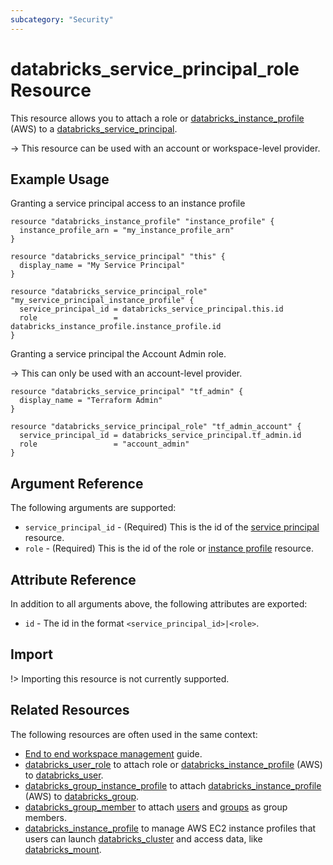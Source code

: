 ```yaml
---
subcategory: "Security"
---
```

# databricks_service_principal_role Resource

This resource allows you to attach a role or [databricks_instance_profile](instance_profile.md) (AWS) to a [databricks_service_principal](service_principal.md).

-> This resource can be used with an account or workspace-level provider.

## Example Usage

Granting a service principal access to an instance profile

```hcl
resource "databricks_instance_profile" "instance_profile" {
  instance_profile_arn = "my_instance_profile_arn"
}

resource "databricks_service_principal" "this" {
  display_name = "My Service Principal"
}

resource "databricks_service_principal_role" "my_service_principal_instance_profile" {
  service_principal_id = databricks_service_principal.this.id
  role                 = databricks_instance_profile.instance_profile.id
}
```

Granting a service principal the Account Admin role.

-> This can only be used with an account-level provider.

```hcl
resource "databricks_service_principal" "tf_admin" {
  display_name = "Terraform Admin"
}

resource "databricks_service_principal_role" "tf_admin_account" {
  service_principal_id = databricks_service_principal.tf_admin.id
  role                 = "account_admin"
}
```

## Argument Reference

The following arguments are supported:

* `service_principal_id` - (Required) This is the id of the [service principal](service_principal.md) resource.
* `role` -  (Required) This is the id of the role or [instance profile](instance_profile.md) resource.

## Attribute Reference

In addition to all arguments above, the following attributes are exported:

* `id` - The id in the format `<service_principal_id>|<role>`.

## Import

!> Importing this resource is not currently supported.

## Related Resources

The following resources are often used in the same context:

* [End to end workspace management](../guides/workspace-management.md) guide.
* [databricks_user_role](user_instance_profile.md) to attach role or [databricks_instance_profile](instance_profile.md) (AWS) to [databricks_user](user.md).
* [databricks_group_instance_profile](group_instance_profile.md) to attach [databricks_instance_profile](instance_profile.md) (AWS) to [databricks_group](group.md).
* [databricks_group_member](group_member.md) to attach [users](user.md) and [groups](group.md) as group members.
* [databricks_instance_profile](instance_profile.md) to manage AWS EC2 instance profiles that users can launch [databricks_cluster](cluster.md) and access data, like [databricks_mount](mount.md).
